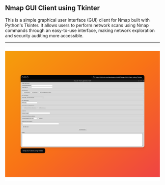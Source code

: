 ## Nmap GUI Client using Tkinter 

This is a simple graphical user interface (GUI) client for Nmap built with Python's Tkinter. It allows users to perform network scans using Nmap commands through an easy-to-use interface, making network exploration and security auditing more accessible. 

---

![screenshot](https://github.com/abubakerx1da49/Nmap-GUI-Client-using-Tkinter/blob/main/assets/screenshot.png)
